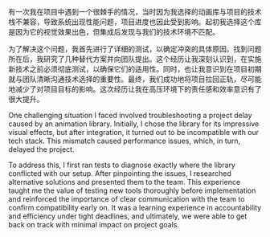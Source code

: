 有一次我在项目中遇到一个很棘手的情况，当时因为我选择的动画库与项目的技术栈不兼容，导致系统出现性能问题，项目进度也因此受到影响。起初我选择这个库是因为它的视觉效果出色，但集成后发现与我们的技术环境不匹配。

为了解决这个问题，我首先进行了详细的测试，以确定冲突的具体原因。找到问题所在后，我研究了几种替代方案并向团队提出。这个经历让我深刻认识到，在实施新技术之前必须彻底测试，以确保它们的适用性。同时，也让我意识到在项目初期就与团队清晰沟通技术选择的重要性。最终，我们成功地将项目拉回正轨，尽可能地减少了对项目目标的影响。这次经历让我在高压环境下的责任感和效率意识有了很大提升。

One challenging situation I faced involved troubleshooting a project delay caused by an animation library. Initially, I chose the library for its impressive visual effects, but after integration, it turned out to be incompatible with our tech stack. This mismatch caused performance issues, which, in turn, delayed the project. 

To address this, I first ran tests to diagnose exactly where the library conflicted with our setup. After pinpointing the issues, I researched alternative solutions and presented them to the team. This experience taught me the value of testing new tools thoroughly before implementation and reinforced the importance of clear communication with the team to confirm compatibility early on. It was a learning experience in accountability and efficiency under tight deadlines, and ultimately, we were able to get back on track with minimal impact on project goals.